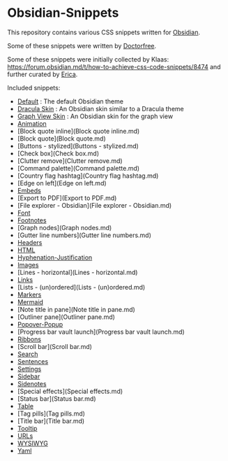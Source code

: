 # Obsidian-Snippets

This repository contains various CSS snippets written for [Obsidian](https://obsidian.md).

Some of these snippets were written by [Doctorfree](https://github.com/doctorfree).

Some of these snippets were initially collected by Klaas: https://forum.obsidian.md/t/how-to-achieve-css-code-snippets/8474 and further curated by [Erica](https://github.com/ericaxu).

Included snippets:

- [Default](Default.md) : The default Obsidian theme
- [Dracula Skin](Dracula-skin.md) : An Obsidian skin similar to a Dracula theme
- [Graph View Skin](Graph-view-skin.md) : An Obsidian skin for the graph view
- [Animation](Animation.md)
- [Block quote inline](Block quote inline.md)
- [Block quote](Block quote.md)
- [Buttons - stylized](Buttons - stylized.md)
- [Check box](Check box.md)
- [Clutter remove](Clutter remove.md)
- [Command palette](Command palette.md)
- [Country flag hashtag](Country flag hashtag.md)
- [Edge on left](Edge on left.md)
- [Embeds](Embeds.md)
- [Export to PDF](Export to PDF.md)
- [File explorer - Obsidian](File explorer - Obsidian.md)
- [Font](Font.md)
- [Footnotes](Footnotes.md)
- [Graph nodes](Graph nodes.md)
- [Gutter line numbers](Gutter line numbers.md)
- [Headers](Headers.md)
- [HTML](HTML.md)
- [Hyphenation-Justification](Hyphenation-Justification.md)
- [Images](Images.md)
- [Lines - horizontal](Lines - horizontal.md)
- [Links](Links.md)
- [Lists - (un)ordered](Lists - (un)ordered.md)
- [Markers](Markers.md)
- [Mermaid](Mermaid.md)
- [Note title in pane](Note title in pane.md)
- [Outliner pane](Outliner pane.md)
- [Popover-Popup](Popover-Popup.md)
- [Progress bar vault launch](Progress bar vault launch.md)
- [Ribbons](Ribbons.md)
- [Scroll bar](Scroll bar.md)
- [Search](Search.md)
- [Sentences](Sentences.md)
- [Settings](Settings.md)
- [Sidebar](Sidebar.md)
- [Sidenotes](Sidenotes.md)
- [Special effects](Special effects.md)
- [Status bar](Status bar.md)
- [Table](Table.md)
- [Tag pills](Tag pills.md)
- [Title bar](Title bar.md)
- [Tooltip](Tooltip.md)
- [URLs](URLs.md)
- [WYSIWYG](WYSIWYG.md)
- [Yaml](Yaml.md)
